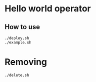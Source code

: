 # Hello world operator

## How to use

```shell script
./deploy.sh
./example.sh
```

# Removing

```shell script
./delete.sh
```